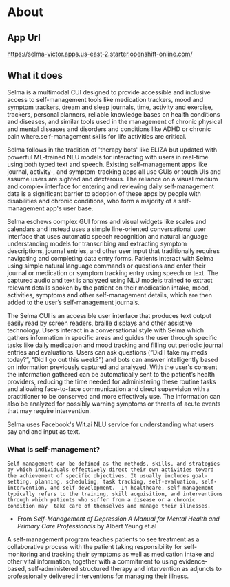 # About
## App Url
https://selma-victor.apps.us-east-2.starter.openshift-online.com/

## What it does
Selma is a multimodal CUI designed to provide accessible and inclusive access to self-management tools like medication trackers, mood and symptom trackers, dream and sleep journals, time, activity and exercise, trackers, personal planners, reliable knowledge bases on health conditions and diseases, and similar tools used in the management of chronic physical and mental diseases and disorders and conditions like ADHD or chronic pain where.self-management skills for life activities are critical.

Selma follows in the tradition of 'therapy bots' like ELIZA but updated with powerful ML-trained NLU models for interacting with users in real-time using both typed text and speech. Existing self-management apps like journal, activity-, and symptom-tracking apps all use GUIs or touch UIs and assume users are sighted and dexterous. The reliance on a visual medium and complex interface for entering and reviewing daily self-management data is a significant barrier to adoption of these apps by people with disabilities and chronic conditions, who form a majority of a self-management app's user base.

Selma eschews complex GUI forms and visual widgets like scales and calendars and instead uses a simple line-oriented conversational user interface that uses automatic speech recognition and natural language understanding models for transcribing and extracting symptom descriptions, journal entries, and other user input that traditionally requires navigating and completing data entry forms. Patients interact with Selma using simple natural language commands or questions and enter their journal or medication or symptom tracking entry using speech or text. The captured audio and text is analyzed using NLU models trained to extract relevant details spoken by the patient on their medication intake, mood, activities, symptoms and other self-management details, which are then added to the user’s self-management journals.

The Selma CUI is an accessible user interface that produces text output easily read by screen readers, braille displays and other assistive technology. Users interact in a conversational style with Selma which gathers information in specific areas and guides the user through specific tasks like daily medication and mood tracking and filling out periodic journal entries and evaluations. Users can ask questions (“Did I take my meds today?”, “Did I go out this week?”) and bots can answer intelligently based on information previously captured and analyzed. With the user's consent the information gathered can be automatically sent to the patient’s health providers, reducing the time needed for administering these routine tasks and allowing face-to-face communication and direct supervision with a practitioner to be conserved and more effectively use. The information can also be analyzed for possibly warning symptoms or threats of acute events that may require intervention.

Selma uses Facebook's Wit.ai NLU service for understanding what users say and and input as text.

### What is self-management?
`Self-management can be defined as the methods, skills, and strategies by which
individuals effectively direct their own activities toward the achievement of
specific objectives. It usually includes goal-setting, planning, scheduling, task
tracking, self-evaluation, self-intervention, and self-development. 
In healthcare, self-management typically refers to the training, skill acquisition, and
interventions through which patients who suffer from a disease or a chronic condition may 
take care of themselves and manage their illnesses.`
 
 - From _Self-Management of Depression A Manual for Mental Health and Primary Care Professionals_ by Albert Yeung et.al

A self-management program teaches patients to see treatment as a collaborative process with the patient taking responsibility for self-monitoring and tracking their
symptoms as well as medication intake and other vital information, together with a commitment to using evidence-based, self-administered structured therapy and intervention as adjuncts to professionally delivered interventions for managing their illness. 

